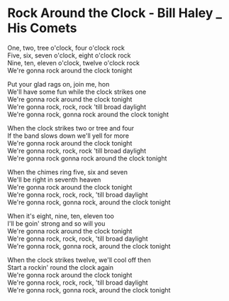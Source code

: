 # Rock Around the Clock - Bill Haley _ His Comets

One, two, tree o'clock, four o'clock rock\
Five, six, seven o'clock, eight o'clock rock\
Nine, ten, eleven o'clock, twelve o'clock rock\
We're gonna rock around the clock tonight

Put your glad rags on, join me, hon\
We'll have some fun while the clock strikes one\
We're gonna rock around the clock tonight\
We're gonna rock, rock, rock 'till broad daylight\
We're gonna rock, gonna rock around the clock tonight

When the clock strikes two or tree and four\
If the band slows down we'll yell for more\
We're gonna rock around the clock tonight\
We're gonna rock, rock, rock 'till broad daylight\
We're gonna rock gonna rock around the clock tonight

When the chimes ring five, six and seven\
We'll be right in seventh heaven\
We're gonna rock around the clock tonight\
We're gonna rock, rock, rock, 'till broad daylight\
We're gonna rock, gonna rock, around the clock tonight

When it's eight, nine, ten, eleven too\
I'll be goin' strong and so will you\
We're gonna rock around the clock tonight\
We're gonna rock, rock, rock, 'till broad daylight\
We're gonna rock, gonna rock, around the clock tonight

When the clock strikes twelve, we'll cool off then\
Start a rockin' round the clock again\
We're gonna rock around the clock tonight\
We're gonna rock, rock, rock, 'till broad daylight\
We're gonna rock, gonna rock, around the clock tonight